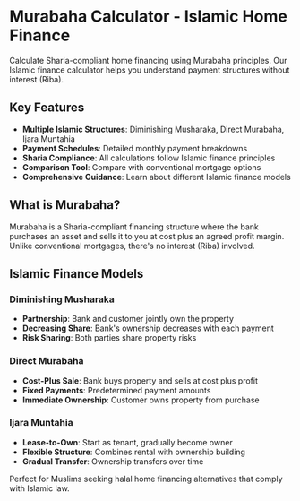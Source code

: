 # Murabaha Calculator - Islamic Home Finance

Calculate Sharia-compliant home financing using Murabaha principles. Our Islamic finance calculator helps you understand payment structures without interest (Riba).

## Key Features

- **Multiple Islamic Structures**: Diminishing Musharaka, Direct Murabaha, Ijara Muntahia
- **Payment Schedules**: Detailed monthly payment breakdowns
- **Sharia Compliance**: All calculations follow Islamic finance principles
- **Comparison Tool**: Compare with conventional mortgage options
- **Comprehensive Guidance**: Learn about different Islamic finance models

## What is Murabaha?

Murabaha is a Sharia-compliant financing structure where the bank purchases an asset and sells it to you at cost plus an agreed profit margin. Unlike conventional mortgages, there's no interest (Riba) involved.

## Islamic Finance Models

### Diminishing Musharaka
- **Partnership**: Bank and customer jointly own the property
- **Decreasing Share**: Bank's ownership decreases with each payment
- **Risk Sharing**: Both parties share property risks

### Direct Murabaha
- **Cost-Plus Sale**: Bank buys property and sells at cost plus profit
- **Fixed Payments**: Predetermined payment amounts
- **Immediate Ownership**: Customer owns property from purchase

### Ijara Muntahia
- **Lease-to-Own**: Start as tenant, gradually become owner
- **Flexible Structure**: Combines rental with ownership building
- **Gradual Transfer**: Ownership transfers over time

Perfect for Muslims seeking halal home financing alternatives that comply with Islamic law.